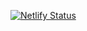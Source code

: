[![Netlify Status](https://api.netlify.com/api/v1/badges/20a19984-d963-4b7f-b862-f9518d2a0270/deploy-status)](https://app.netlify.com/sites/shivangisharma/deploys)

